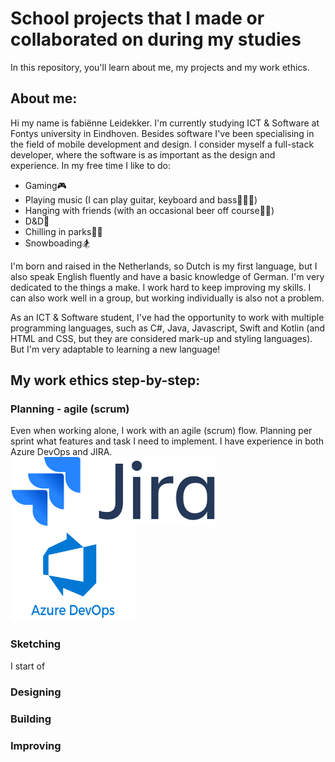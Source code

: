 # School projects that I made or collaborated on during my studies
In this repository, you'll learn about me, my projects and my work ethics.

## About me:
Hi my name is fabiënne Leidekker. I'm currently studying ICT & Software at Fontys university in Eindhoven. Besides software I've been specialising in the field of mobile development and design. I consider myself a full-stack developer, where the software is as important as the design and experience. In my free time I like to do:
- Gaming🎮
- Playing music (I can play guitar, keyboard and bass🎸🎹🎵)
- Hanging with friends (with an occasional beer off course🍺😉)
- D&D🐲
- Chilling in parks🌳🌺
- Snowboading🏂

I'm born and raised in the Netherlands, so Dutch is my first language, but I also speak English fluently and have a basic knowledge of German. I'm very dedicated to the things a make. I work hard to keep improving my skills. I can also work well in a group, but working individually is also not a problem.

As an ICT & Software student, I've had the opportunity to work with multiple programming languages, such as C#, Java, Javascript, Swift and Kotlin (and HTML and CSS, but they are considered mark-up and styling languages). But I'm very adaptable to learning a new language!


## My work ethics step-by-step:
### Planning - agile (scrum)
Even when working alone, I work with an agile (scrum) flow. Planning per sprint what features and task I need to implement. I have experience in both Azure DevOps and JIRA.   
<img src="images/jira-logo.png" alt="jira logo" style="height: 110px; margin-right: 10px">
<img src="images/azure-logo.png" alt="azure devops logo" style="width: 200px; height: 150px">

### Sketching
I start of 

### Designing
### Building
### Improving
